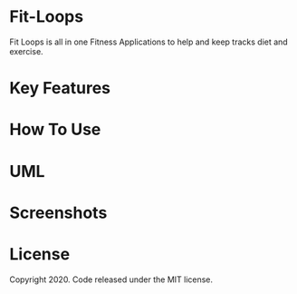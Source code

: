 # Fit-Loops
Fit Loops is all in one Fitness Applications to help and keep tracks diet and exercise.

# Key Features

# How To Use

# UML

# Screenshots

# License
Copyright 2020. Code released under the MIT license.
